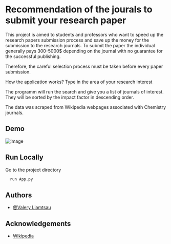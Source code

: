 
# Recommendation of the jourals to submit your research paper 


This project is aimed to students and professors
who want to speed up the research papers submission process 
and save up the money for the submission to the research journals.
To submit the paper the individual generally pays 300-5000$ depending on the journal
with no guarantee for the successful publishing.

Therefore, the careful selection process must be taken before every 
paper submission. 

How the application works?
Type in the area of your research interest

The programm will run the search and give you a list of journals of interest.
They will be sorted by the impact factor in descending order.

The data was scraped from Wikipedia webpages associated with Chemistry journals.
## Demo

![image](https://user-images.githubusercontent.com/71885827/187069629-766d1a34-e421-45f6-a543-475d9fb2e7ac.png)

## Run Locally


Go to the project directory

```bash
  run App.py
```


## Authors

- [@Valery Liamtsau](https://www.linkedin.com/in/valery-liamtsau/)


## Acknowledgements

 - [Wikipedia](https://en.wikipedia.org/wiki/List_of_chemistry_journals)


